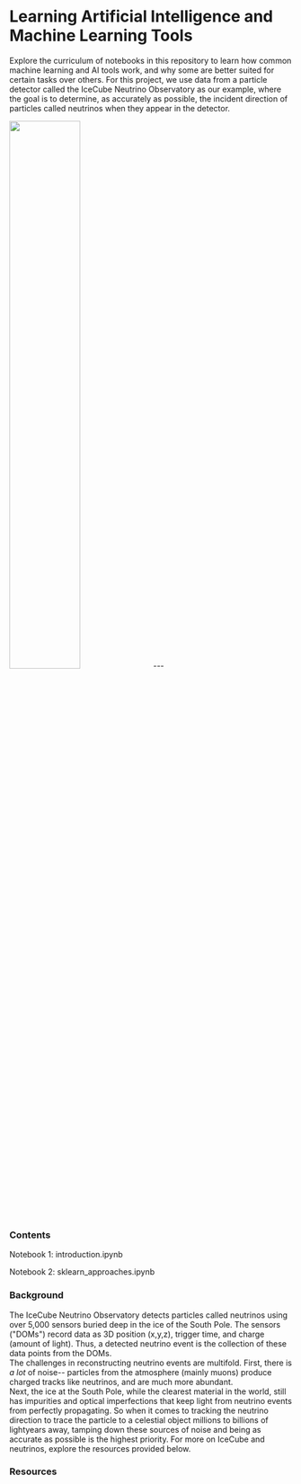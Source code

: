# Learning Artificial Intelligence and Machine Learning Tools 

Explore the curriculum of notebooks in this repository to learn how common machine learning and AI tools work, and why some are better suited for certain tasks over others.  For this project, we use data from a particle detector called the IceCube Neutrino Observatory as our example, where the goal is to determine, as accurately as possible, the incident direction of particles called neutrinos when they appear in the detector.

<!-- ![](https://github.com/329gkp/IceCube_AI_Exploration/blob/main/Graphics/72_rotation.gif) -->
<img src="https://github.com/329gkp/IceCube_AI_Exploration/blob/main/Graphics/72_rotation.gif" width="50%" height="50%"/>
---

### **Contents**

Notebook 1: introduction.ipynb

Notebook 2: sklearn_approaches.ipynb



### **Background**

The IceCube Neutrino Observatory detects particles called neutrinos using over 5,000 sensors buried deep
in the ice of the South Pole.  The sensors ("DOMs") record data as 3D position (x,y,z), trigger time, and charge
(amount of light).  Thus, a detected neutrino event is the collection of these data points from the DOMs.  
The challenges in reconstructing neutrino events are multifold.  First, there is *a lot* of noise-- particles
from the atmosphere (mainly muons) produce charged tracks like neutrinos, and are much more abundant.  
Next, the ice at the South Pole, while the clearest material in the world, still has impurities and optical
imperfections that keep light from neutrino events from perfectly propagating.  So when it comes to tracking the
neutrino direction to trace the particle to a celestial object millions to billions of lightyears away, tamping down these sources of noise and being as accurate as possible is the highest priority.  For more on IceCube and neutrinos, explore the resources provided below.

### **Resources**

